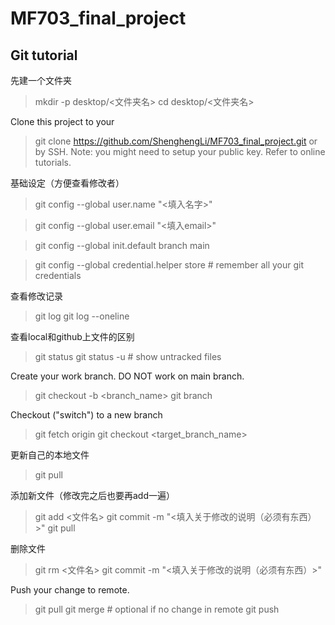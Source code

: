 # MF703_final_project

## Git tutorial
先建一个文件夹
>mkdir -p desktop/<文件夹名>
>cd desktop/<文件夹名>

Clone this project to your
>git clone https://github.com/ShenghengLi/MF703_final_project.git
or by SSH. Note: you might need to setup your public key. Refer to online tutorials.

基础设定（方便查看修改者）
>git config --global user.name "<填入名字>"


>git config --global user.email "<填入email>"


>git config --global init.default branch main

>git config --global credential.helper store # remember all your git credentials


查看修改记录
>git log
>git log --oneline

查看local和github上文件的区别
>git status
>git status -u # show untracked files

Create your work branch. DO NOT work on main branch.
>git checkout -b <branch_name>
>git branch

Checkout ("switch") to a new branch
>git fetch origin
>git checkout <target_branch_name>

更新自己的本地文件
>git pull

添加新文件（修改完之后也要再add一遍）
>git add <文件名>
>git commit -m "<填入关于修改的说明（必须有东西）>"
>git pull

删除文件
>git rm <文件名>
>git commit -m "<填入关于修改的说明（必须有东西）>"

Push your change to remote.
>git pull
>git merge # optional if no change in remote
>git push
